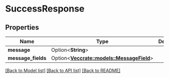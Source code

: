 # SuccessResponse

## Properties

Name | Type | Description | Notes
------------ | ------------- | ------------- | -------------
**message** | Option<**String**> |  | [optional]
**message_fields** | Option<[**Vec<crate::models::MessageField>**](MessageField.md)> |  | [optional]

[[Back to Model list]](../README.md#documentation-for-models) [[Back to API list]](../README.md#documentation-for-api-endpoints) [[Back to README]](../README.md)



